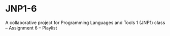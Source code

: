 # JNP1-6
A collaborative project for Programming Languages and Tools 1 (JNP1) class – Assignment 6 – Playlist
